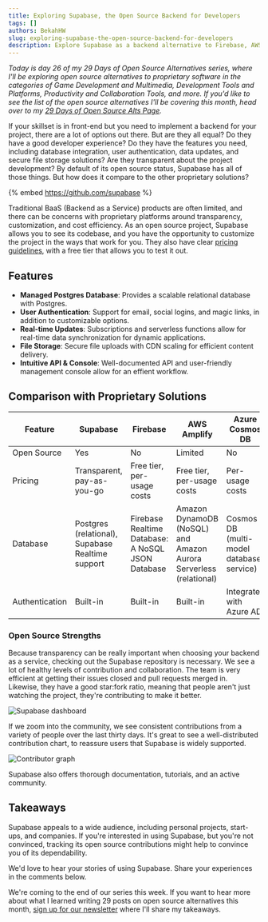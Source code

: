 ```yaml
---
title: Exploring Supabase, the Open Source Backend for Developers
tags: []
authors: BekahHW
slug: exploring-supabase-the-open-source-backend-for-developers
description: Explore Supabase as a backend alternative to Firebase, AWS Amplify, and Azure Cosmos
---
```

*Today is day 26 of my 29 Days of Open Source Alternatives series, where I'll be exploring open source alternatives to proprietary software in the categories of Game Development and Multimedia, Development Tools and Platforms, Productivity and Collaboration Tools, and more. If you'd like to see the list of the open source alternatives I'll be covering this month, head over to my [29 Days of Open Source Alts Page](https://oss.fyi/oss-alts).*

If your skillset is in front-end but you need to implement a backend for your project, there are a lot of options out there. But are they all equal? Do they have a good developer experience? Do they have the features you need, including database integration, user authentication, data updates, and secure file storage solutions? Are they transparent about the project development? By default of its open source status, Supabase has all of those things. But how does it compare to the other proprietary solutions?

{% embed https://github.com/supabase %}

Traditional BaaS (Backend as a Service) products are often limited, and there can be concerns with proprietary platforms around transparency, customization, and cost efficiency. As an open source project, Supabase allows you to see its codebase, and you have the opportunity to customize the project in the ways that work for you. They also have clear [pricing guidelines](https://supabase.com/pricing), with a free tier that allows you to test it out.

## Features

- **Managed Postgres Database**: Provides a scalable relational database with Postgres.
- **User Authentication**: Support for email, social logins, and magic links, in addition to customizable options.
- **Real-time Updates**: Subscriptions and serverless functions allow for real-time data synchronization for dynamic applications.
- **File Storage**: Secure file uploads with CDN scaling for efficient content delivery.
- **Intuitive API & Console**: Well-documented API and user-friendly management console allow for an effient workflow.

## Comparison with Proprietary Solutions

| Feature          | Supabase                | Firebase                               | AWS Amplify                            | Azure Cosmos DB                 |
|------------------|-------------------------|----------------------------------------|----------------------------------------|---------------------------------|
| Open Source      | Yes                     | No                                     | Limited                                | No                              |
| Pricing          | Transparent, pay-as-you-go | Free tier, per-usage costs             | Free tier, per-usage costs             | Per-usage costs                 |
| Database         | Postgres (relational), Supabase Realtime support | Firebase Realtime Database: A NoSQL JSON Database | Amazon DynamoDB (NoSQL) and Amazon Aurora Serverless (relational)| Cosmos DB (multi-model database service) 
| Authentication   | Built-in                | Built-in                  | Built-in                  | Integrates with Azure AD                        |

### Open Source Strengths

Because transparency can be really important when choosing your backend as a service, checking out the Supabase repository is necessary. We see a lot of healthy levels of contribution and collaboration. The team is very efficient at getting their issues closed and pull requests merged in. Likewise, they have a good star:fork ratio, meaning that people aren't just watching the project, they're contributing to make it better. 

![Supabase dashboard](https://dev-to-uploads.s3.amazonaws.com/uploads/articles/w3lnyab2qy406pxumqde.png)

If we zoom into the community, we see consistent contributions from a variety of people over the last thirty days. It's great to see a well-distributed contribution chart, to reassure users that Supabase is widely supported.

![Contributor graph](https://dev-to-uploads.s3.amazonaws.com/uploads/articles/nv74rkg27gs8c9tintxn.png)

Supabase also offers thorough documentation, tutorials, and an active community.

## Takeaways

Supabase appeals to a wide audience, including personal projects, start-ups, and companies. If you're interested in using Supabase, but you're not convinced, tracking its open source contributions might help to convince you of its dependability.

We'd love to hear your stories of using Supabase. Share your experiences in the comments below.

We're coming to the end of our series this week. If you want to hear more about what I learned writing 29 posts on open source alternatives this month, [sign up for our newsletter](https://news.opensauced.pizza/#/portal/signup) where I'll share my takeaways.